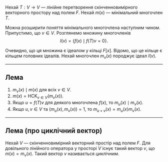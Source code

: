 Нехай $T : V \to V$ — лінійне перетворення скінченновимірного векторного простору над полем $F$. Нехай $m(x)$ — мінімальний многочлен $T$.

Можна розширити поняття мінімального многочлена наступним чином. Припустимо, що $v \in V$. Розглянемо множину многочленів
$$
I(v) = \{ f(x) \mid f(T)v = 0 \}.
$$

Очевидно, що ця множина є ідеалом у кільці $F[x]$. Відомо, що це кільце є кільцем головних ідеалів. Нехай многочлен $m_v(x)$ породжує ідеал $I(v)$.

---

## Лема

1. $m_v(x) \mid m(x)$ для всіх $v \in V$.
2. $m(x) = \operatorname{HCK}_{v \in V}(m_v(x))$.
3. Якщо $u = f(T)v$ для деякого многочлена $f(x)$, то $m_u(x) \mid m_v(x)$.
4. Якщо $u, v \in V$ та $(m_u(x), m_v(x)) = 1$, то $m_{u+v}(x) = m_u(x) m_v(x)$.

---

## Лема (про циклічний вектор)

Нехай $V$ — скінченновимірний векторний простір над полем $F$. Для довільного лінійного оператора у просторі $V$ існує такий вектор $v$, що $m(x) = m_v(x)$. Такий вектор $v$ називається *циклічним*.
